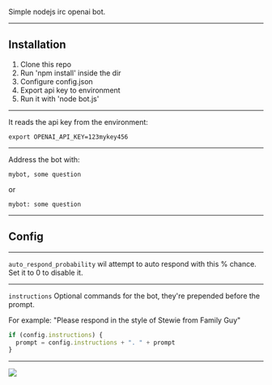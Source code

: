 Simple nodejs irc openai bot.

---

## Installation

1) Clone this repo
1) Run 'npm install' inside the dir
1) Configure config.json
1) Export api key to environment
1) Run it with 'node bot.js'

---

It reads the api key from the environment:

`export OPENAI_API_KEY=123mykey456`

---

Address the bot with:

`mybot, some question`

or 

`mybot: some question`

---

## Config

---

`auto_respond_probability` wil attempt to auto respond with this % chance.
Set it to 0 to disable it.

---

`instructions` Optional commands for the bot, they're prepended before the prompt.

For example: "Please respond in the style of Stewie from Family Guy"

```js
if (config.instructions) {
  prompt = config.instructions + ". " + prompt
}
```

---

![](https://i.imgur.com/H9yo8Jt.jpg)